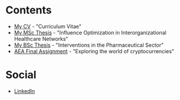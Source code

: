 <script type="text/javascript" src="https://platform.linkedin.com/badges/js/profile.js" async defer></script>

# Contents

- [My CV](https://joostbouten.github.io/CV.pdf) - "Curriculum Vitae"
- [My MSc Thesis](https://joostbouten.github.io/mscthesis.pdf) - "Influence Optimization in Interorganizational Healthcare Networks"					 
- [My BSc Thesis](https://joostbouten.github.io/bscthesis.pdf) - "Interventions in the Pharmaceutical Sector"
- [AEA Final Assignment](https://joostbouten.github.io/AEA_Joost_Twan.html) - "Exploring the world of cryptocurrencies" 

# Social
- [LinkedIn](https://www.linkedin.com/in/joost-bouten)





